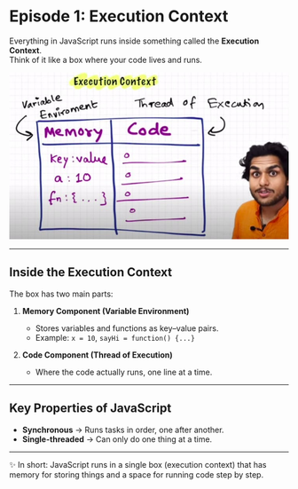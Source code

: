 # Episode 1: Execution Context

Everything in JavaScript runs inside something called the **Execution Context**.  
Think of it like a box where your code lives and runs.  

![Execution Context](./assets/execution-context.jpg "Execution Context")

---

## Inside the Execution Context
The box has two main parts:

1. **Memory Component (Variable Environment)**  
   - Stores variables and functions as key–value pairs.  
   - Example: `x = 10`, `sayHi = function() {...}`  

2. **Code Component (Thread of Execution)**  
   - Where the code actually runs, one line at a time.  

---

## Key Properties of JavaScript
- **Synchronous** → Runs tasks in order, one after another.  
- **Single-threaded** → Can only do one thing at a time.  

---
✨ In short: JavaScript runs in a single box (execution context) that has memory for storing things and a space for running code step by step.
